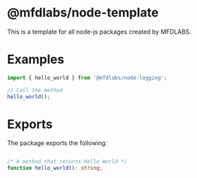 # @mfdlabs/node-template
This is a template for all node-js packages created by MFDLABS.

# Examples

```typescript
import { hello_world } from '@mfdlabs/node-logging';

// Call the method
hello_world();
```

# Exports
The package exports the following:

```typescript

/* A method that returns Hello World */
function hello_world(): string;

```
